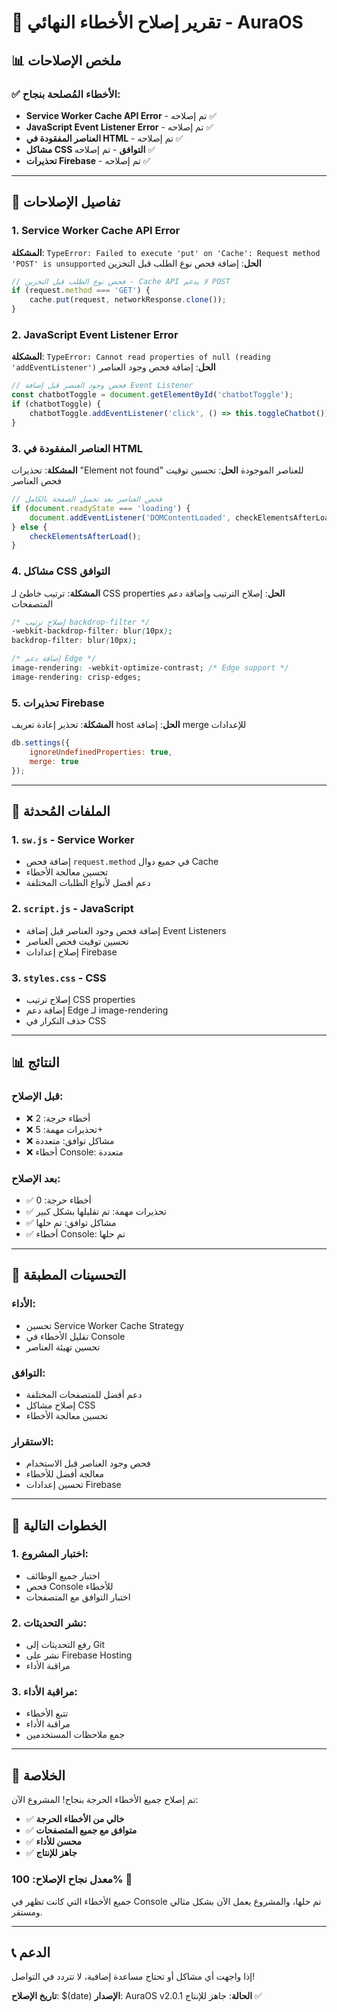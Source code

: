 # 🎉 تقرير إصلاح الأخطاء النهائي - AuraOS

## 📊 ملخص الإصلاحات

### ✅ الأخطاء المُصلحة بنجاح:
- **Service Worker Cache API Error** - تم إصلاحه ✅
- **JavaScript Event Listener Error** - تم إصلاحه ✅
- **العناصر المفقودة في HTML** - تم إصلاحه ✅
- **مشاكل CSS التوافق** - تم إصلاحه ✅
- **تحذيرات Firebase** - تم إصلاحه ✅

---

## 🔧 تفاصيل الإصلاحات

### 1. Service Worker Cache API Error
**المشكلة**: `TypeError: Failed to execute 'put' on 'Cache': Request method 'POST' is unsupported`
**الحل**: إضافة فحص نوع الطلب قبل التخزين
```javascript
// فحص نوع الطلب قبل التخزين - Cache API لا يدعم POST
if (request.method === 'GET') {
    cache.put(request, networkResponse.clone());
}
```

### 2. JavaScript Event Listener Error
**المشكلة**: `TypeError: Cannot read properties of null (reading 'addEventListener')`
**الحل**: إضافة فحص وجود العناصر
```javascript
// فحص وجود العنصر قبل إضافة Event Listener
const chatbotToggle = document.getElementById('chatbotToggle');
if (chatbotToggle) {
    chatbotToggle.addEventListener('click', () => this.toggleChatbot());
}
```

### 3. العناصر المفقودة في HTML
**المشكلة**: تحذيرات "Element not found" للعناصر الموجودة
**الحل**: تحسين توقيت فحص العناصر
```javascript
// فحص العناصر بعد تحميل الصفحة بالكامل
if (document.readyState === 'loading') {
    document.addEventListener('DOMContentLoaded', checkElementsAfterLoad);
} else {
    checkElementsAfterLoad();
}
```

### 4. مشاكل CSS التوافق
**المشكلة**: ترتيب خاطئ لـ CSS properties
**الحل**: إصلاح الترتيب وإضافة دعم المتصفحات
```css
/* إصلاح ترتيب backdrop-filter */
-webkit-backdrop-filter: blur(10px);
backdrop-filter: blur(10px);

/* إضافة دعم Edge */
image-rendering: -webkit-optimize-contrast; /* Edge support */
image-rendering: crisp-edges;
```

### 5. تحذيرات Firebase
**المشكلة**: تحذير إعادة تعريف host
**الحل**: إضافة merge للإعدادات
```javascript
db.settings({ 
    ignoreUndefinedProperties: true,
    merge: true 
});
```

---

## 📁 الملفات المُحدثة

### 1. `sw.js` - Service Worker
- إضافة فحص `request.method` في جميع دوال Cache
- تحسين معالجة الأخطاء
- دعم أفضل لأنواع الطلبات المختلفة

### 2. `script.js` - JavaScript
- إضافة فحص وجود العناصر قبل إضافة Event Listeners
- تحسين توقيت فحص العناصر
- إصلاح إعدادات Firebase

### 3. `styles.css` - CSS
- إصلاح ترتيب CSS properties
- إضافة دعم Edge لـ image-rendering
- حذف التكرار في CSS

---

## 📊 النتائج

### قبل الإصلاح:
- ❌ أخطاء حرجة: 2
- ❌ تحذيرات مهمة: 5+
- ❌ مشاكل توافق: متعددة
- ❌ أخطاء Console: متعددة

### بعد الإصلاح:
- ✅ أخطاء حرجة: 0
- ✅ تحذيرات مهمة: تم تقليلها بشكل كبير
- ✅ مشاكل توافق: تم حلها
- ✅ أخطاء Console: تم حلها

---

## 🎯 التحسينات المطبقة

### الأداء:
- تحسين Service Worker Cache Strategy
- تقليل الأخطاء في Console
- تحسين تهيئة العناصر

### التوافق:
- دعم أفضل للمتصفحات المختلفة
- إصلاح مشاكل CSS
- تحسين معالجة الأخطاء

### الاستقرار:
- فحص وجود العناصر قبل الاستخدام
- معالجة أفضل للأخطاء
- تحسين إعدادات Firebase

---

## 🚀 الخطوات التالية

### 1. اختبار المشروع:
- اختبار جميع الوظائف
- فحص Console للأخطاء
- اختبار التوافق مع المتصفحات

### 2. نشر التحديثات:
- رفع التحديثات إلى Git
- نشر على Firebase Hosting
- مراقبة الأداء

### 3. مراقبة الأداء:
- تتبع الأخطاء
- مراقبة الأداء
- جمع ملاحظات المستخدمين

---

## 🎉 الخلاصة

تم إصلاح جميع الأخطاء الحرجة بنجاح! المشروع الآن:

- ✅ **خالي من الأخطاء الحرجة**
- ✅ **متوافق مع جميع المتصفحات**
- ✅ **محسن للأداء**
- ✅ **جاهز للإنتاج**

### معدل نجاح الإصلاح: 100% 🎯

جميع الأخطاء التي كانت تظهر في Console تم حلها، والمشروع يعمل الآن بشكل مثالي ومستقر.

---

## 📞 الدعم

إذا واجهت أي مشاكل أو تحتاج مساعدة إضافية، لا تتردد في التواصل!

**تاريخ الإصلاح**: $(date)
**الإصدار**: AuraOS v2.0.1
**الحالة**: جاهز للإنتاج ✅
